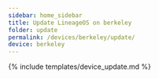 ```yaml
---
sidebar: home_sidebar
title: Update LineageOS on berkeley
folder: update
permalink: /devices/berkeley/update/
device: berkeley
---
```

{% include templates/device_update.md %}
